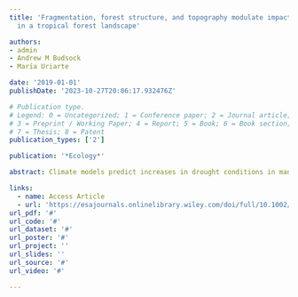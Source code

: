 ```yaml
---
title: 'Fragmentation, forest structure, and topography modulate impacts of drought
  in a tropical forest landscape'

authors:
- admin
- Andrew M Budsock
- Marı́a Uriarte

date: '2019-01-01'
publishDate: '2023-10-27T20:06:17.932476Z'

# Publication type.
# Legend: 0 = Uncategorized; 1 = Conference paper; 2 = Journal article;
# 3 = Preprint / Working Paper; 4 = Report; 5 = Book; 6 = Book section;
# 7 = Thesis; 8 = Patent
publication_types: ['2']

publication: '*Ecology*'

abstract: Climate models predict increases in drought conditions in many parts of the tropics. Yet the response of tropical forests to drought remains highly uncertain, especially with regards to the factors that generate spatial heterogeneity in drought response across landscapes. In this study, we used Landsat imagery to assess the impacts of a severe drought in 2015 across an ~80,000‐ha landscape in Puerto Rico. Specifically, we asked whether drought effects varied systematically with topography and with forest age, height, and fragmentation. We quantified drought impacts using anomalies of two vegetation indices, the enhanced vegetation index (EVI) and normalized difference water index (NDWI), and fit random forest models of these metrics including slope, aspect, forest age, canopy height, and two indices of fragmentation as predictors. Drought effects were more severe on drier topographic positions, that is, steeper slopes and southwest‐facing aspects, and in second‐growth forests. Shorter and more fragmented forests were also more strongly affected by drought. We also assessed which factors were associated with stronger recovery from drought. Factors associated with more negative drought anomalies were also associated with more positive postdrought anomalies, suggesting that increased light availability as a result of drought led to high rates of recovery in forests more severely affected by drought. In general, recovery from drought was rapid across the landscape, with postdrought anomalies at or above average across the study area. This suggests that forests in Puerto Rico might be resilient to a single‐year drought, though vulnerability to drought varies depending on forest characteristics and landscape position.

links:
  - name: Access Article
  - url: 'https://esajournals.onlinelibrary.wiley.com/doi/full/10.1002/ecy.2677'
url_pdf: '#'
url_code: '#'
url_dataset: '#'
url_poster: '#'
url_project: ''
url_slides: ''
url_source: '#'
url_video: '#'

---
```

